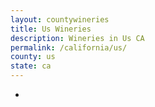 ```yaml
---
layout: countywineries
title: Us Wineries
description: Wineries in Us CA
permalink: /california/us/
county: us
state: ca
---
```

-
